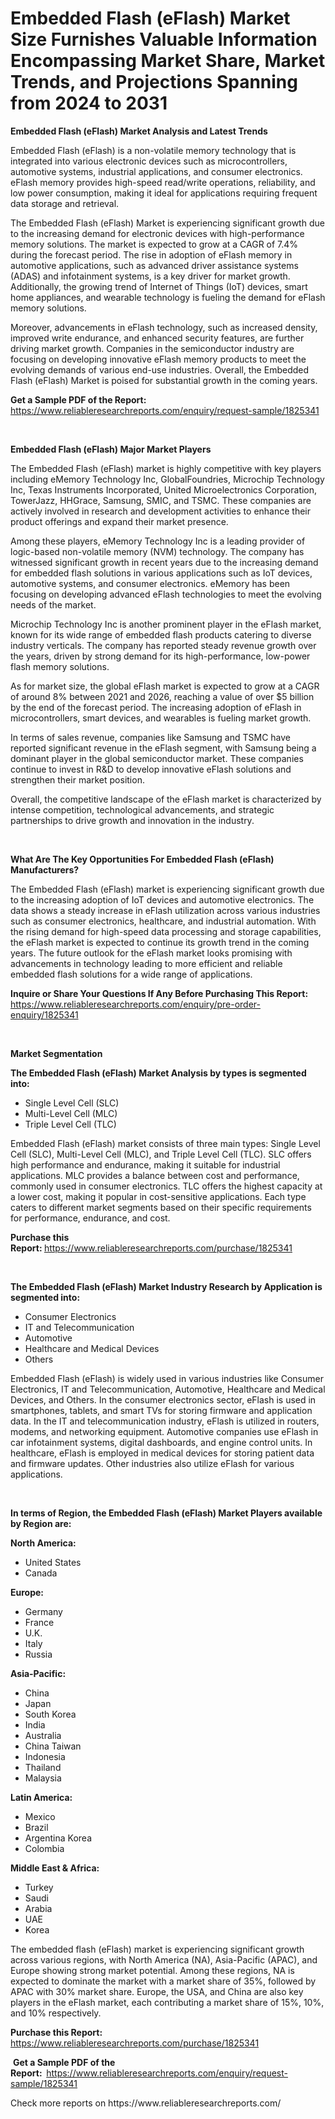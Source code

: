 <p><h1>Embedded Flash (eFlash) Market Size Furnishes Valuable Information Encompassing Market Share, Market Trends, and Projections Spanning from 2024 to 2031</h1></p><p><strong>Embedded Flash (eFlash) Market Analysis and Latest Trends</strong></p>
<p><p>Embedded Flash (eFlash) is a non-volatile memory technology that is integrated into various electronic devices such as microcontrollers, automotive systems, industrial applications, and consumer electronics. eFlash memory provides high-speed read/write operations, reliability, and low power consumption, making it ideal for applications requiring frequent data storage and retrieval.</p><p>The Embedded Flash (eFlash) Market is experiencing significant growth due to the increasing demand for electronic devices with high-performance memory solutions. The market is expected to grow at a CAGR of 7.4% during the forecast period. The rise in adoption of eFlash memory in automotive applications, such as advanced driver assistance systems (ADAS) and infotainment systems, is a key driver for market growth. Additionally, the growing trend of Internet of Things (IoT) devices, smart home appliances, and wearable technology is fueling the demand for eFlash memory solutions.</p><p>Moreover, advancements in eFlash technology, such as increased density, improved write endurance, and enhanced security features, are further driving market growth. Companies in the semiconductor industry are focusing on developing innovative eFlash memory products to meet the evolving demands of various end-use industries. Overall, the Embedded Flash (eFlash) Market is poised for substantial growth in the coming years.</p></p>
<p><strong>Get a Sample PDF of the Report:&nbsp;</strong> <a href="https://www.reliableresearchreports.com/enquiry/request-sample/1825341">https://www.reliableresearchreports.com/enquiry/request-sample/1825341</a></p>
<p>&nbsp;</p>
<p><strong>Embedded Flash (eFlash) Major Market Players</strong></p>
<p><p>The Embedded Flash (eFlash) market is highly competitive with key players including eMemory Technology Inc, GlobalFoundries, Microchip Technology Inc, Texas Instruments Incorporated, United Microelectronics Corporation, TowerJazz, HHGrace, Samsung, SMIC, and TSMC. These companies are actively involved in research and development activities to enhance their product offerings and expand their market presence.</p><p>Among these players, eMemory Technology Inc is a leading provider of logic-based non-volatile memory (NVM) technology. The company has witnessed significant growth in recent years due to the increasing demand for embedded flash solutions in various applications such as IoT devices, automotive systems, and consumer electronics. eMemory has been focusing on developing advanced eFlash technologies to meet the evolving needs of the market.</p><p>Microchip Technology Inc is another prominent player in the eFlash market, known for its wide range of embedded flash products catering to diverse industry verticals. The company has reported steady revenue growth over the years, driven by strong demand for its high-performance, low-power flash memory solutions.</p><p>As for market size, the global eFlash market is expected to grow at a CAGR of around 8% between 2021 and 2026, reaching a value of over $5 billion by the end of the forecast period. The increasing adoption of eFlash in microcontrollers, smart devices, and wearables is fueling market growth.</p><p>In terms of sales revenue, companies like Samsung and TSMC have reported significant revenue in the eFlash segment, with Samsung being a dominant player in the global semiconductor market. These companies continue to invest in R&D to develop innovative eFlash solutions and strengthen their market position.</p><p>Overall, the competitive landscape of the eFlash market is characterized by intense competition, technological advancements, and strategic partnerships to drive growth and innovation in the industry.</p></p>
<p>&nbsp;</p>
<p><strong>What Are The Key Opportunities For Embedded Flash (eFlash) Manufacturers?</strong></p>
<p><p>The Embedded Flash (eFlash) market is experiencing significant growth due to the increasing adoption of IoT devices and automotive electronics. The data shows a steady increase in eFlash utilization across various industries such as consumer electronics, healthcare, and industrial automation. With the rising demand for high-speed data processing and storage capabilities, the eFlash market is expected to continue its growth trend in the coming years. The future outlook for the eFlash market looks promising with advancements in technology leading to more efficient and reliable embedded flash solutions for a wide range of applications.</p></p>
<p><strong>Inquire or Share Your Questions If Any Before Purchasing This Report:</strong> <a href="https://www.reliableresearchreports.com/enquiry/pre-order-enquiry/1825341">https://www.reliableresearchreports.com/enquiry/pre-order-enquiry/1825341</a></p>
<p>&nbsp;</p>
<p><strong>Market Segmentation</strong></p>
<p><strong>The Embedded Flash (eFlash) Market Analysis by types is segmented into:</strong></p>
<p><ul><li>Single Level Cell (SLC)</li><li>Multi-Level Cell (MLC)</li><li>Triple Level Cell (TLC)</li></ul></p>
<p><p>Embedded Flash (eFlash) market consists of three main types: Single Level Cell (SLC), Multi-Level Cell (MLC), and Triple Level Cell (TLC). SLC offers high performance and endurance, making it suitable for industrial applications. MLC provides a balance between cost and performance, commonly used in consumer electronics. TLC offers the highest capacity at a lower cost, making it popular in cost-sensitive applications. Each type caters to different market segments based on their specific requirements for performance, endurance, and cost.</p></p>
<p><strong>Purchase this Report:&nbsp;</strong><a href="https://www.reliableresearchreports.com/purchase/1825341">https://www.reliableresearchreports.com/purchase/1825341</a></p>
<p>&nbsp;</p>
<p><strong>The Embedded Flash (eFlash) Market Industry Research by Application is segmented into:</strong></p>
<p><ul><li>Consumer Electronics</li><li>IT and Telecommunication</li><li>Automotive</li><li>Healthcare and Medical Devices</li><li>Others</li></ul></p>
<p><p>Embedded Flash (eFlash) is widely used in various industries like Consumer Electronics, IT and Telecommunication, Automotive, Healthcare and Medical Devices, and Others. In the consumer electronics sector, eFlash is used in smartphones, tablets, and smart TVs for storing firmware and application data. In the IT and telecommunication industry, eFlash is utilized in routers, modems, and networking equipment. Automotive companies use eFlash in car infotainment systems, digital dashboards, and engine control units. In healthcare, eFlash is employed in medical devices for storing patient data and firmware updates. Other industries also utilize eFlash for various applications.</p></p>
<p>&nbsp;</p>
<p><strong>In terms of Region, the Embedded Flash (eFlash) Market Players available by Region are:</strong></p>
<p>
    <p> <strong> North America: </strong>
        <ul>
            <li>United States</li>
            <li>Canada</li>
        </ul>
        </p> 
    <p> <strong> Europe: </strong>
        <ul>
            <li>Germany</li>
            <li>France</li>
            <li>U.K.</li>
            <li>Italy</li>
            <li>Russia</li>
        </ul>
        </p> 
    <p> <strong> Asia-Pacific: </strong>
        <ul>
            <li>China</li>
            <li>Japan</li>
            <li>South Korea</li>
            <li>India</li>
            <li>Australia</li>
            <li>China Taiwan</li>
            <li>Indonesia</li>
            <li>Thailand</li>
            <li>Malaysia</li>
        </ul>
        </p> 
    <p> <strong> Latin America: </strong>
        <ul>
            <li>Mexico</li>
            <li>Brazil</li>
            <li>Argentina Korea</li>
            <li>Colombia</li>
        </ul>
        </p> 
    <p> <strong> Middle East & Africa: </strong>
        <ul>
            <li>Turkey</li>
            <li>Saudi</li>
            <li>Arabia</li>
            <li>UAE</li>
            <li>Korea</li>
        </ul>
    </p>
    </p>
<p><p>The embedded flash (eFlash) market is experiencing significant growth across various regions, with North America (NA), Asia-Pacific (APAC), and Europe showing strong market potential. Among these regions, NA is expected to dominate the market with a market share of 35%, followed by APAC with 30% market share. Europe, the USA, and China are also key players in the eFlash market, each contributing a market share of 15%, 10%, and 10% respectively.</p></p>
<p><strong>Purchase this Report: </strong><a href="https://www.reliableresearchreports.com/purchase/1825341">https://www.reliableresearchreports.com/purchase/1825341</a></p>
<p>&nbsp;<strong>Get a Sample PDF of the Report:&nbsp;&nbsp;</strong><a href="https://www.reliableresearchreports.com/enquiry/request-sample/1825341">https://www.reliableresearchreports.com/enquiry/request-sample/1825341</a></p>
<p><strong></strong></p>
<p>Check more reports on https://www.reliableresearchreports.com/</p>